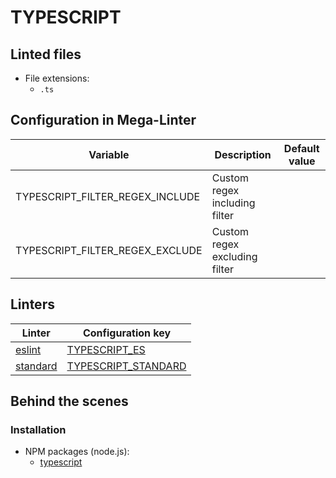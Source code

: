 <!-- markdownlint-disable MD003 MD020 MD033 MD041 -->
<!-- Generated by .automation/build.py, please do not update manually -->
<!-- Instead, update descriptor file at https://github.com/nvuillam/mega-linter/tree/master/megalinter/descriptors/typescript.yml -->
# TYPESCRIPT

## Linted files

- File extensions:
  - `.ts`

## Configuration in Mega-Linter

| Variable | Description | Default value |
| ----------------- | -------------- | -------------- |
| TYPESCRIPT_FILTER_REGEX_INCLUDE | Custom regex including filter |  |
| TYPESCRIPT_FILTER_REGEX_EXCLUDE | Custom regex excluding filter |  |

## Linters

| Linter | Configuration key |
| ------ | ----------------- |
| [eslint](typescript_eslint.md) | [TYPESCRIPT_ES](typescript_eslint.md) |
| [standard](typescript_standard.md) | [TYPESCRIPT_STANDARD](typescript_standard.md) |

## Behind the scenes

### Installation

- NPM packages (node.js):
  - [typescript](https://www.npmjs.com/package/typescript)

